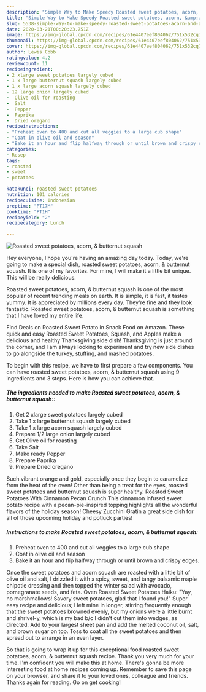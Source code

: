 ```yaml
---
description: "Simple Way to Make Speedy Roasted sweet potatoes, acorn, &amp;amp; butternut squash"
title: "Simple Way to Make Speedy Roasted sweet potatoes, acorn, &amp;amp; butternut squash"
slug: 5538-simple-way-to-make-speedy-roasted-sweet-potatoes-acorn-and-amp-butternut-squash
date: 2020-03-21T00:20:23.751Z
image: https://img-global.cpcdn.com/recipes/61e4407eef804062/751x532cq70/roasted-sweet-potatoes-acorn-butternut-squash-recipe-main-photo.jpg
thumbnail: https://img-global.cpcdn.com/recipes/61e4407eef804062/751x532cq70/roasted-sweet-potatoes-acorn-butternut-squash-recipe-main-photo.jpg
cover: https://img-global.cpcdn.com/recipes/61e4407eef804062/751x532cq70/roasted-sweet-potatoes-acorn-butternut-squash-recipe-main-photo.jpg
author: Lewis Cobb
ratingvalue: 4.2
reviewcount: 11
recipeingredient:
- 2 xlarge sweet potatoes largely cubed
- 1 x large butternut squash largely cubed
- 1 x large acorn squash largely cubed
- 12 large onion largely cubed
-  Olive oil for roasting
-  Salt
-  Pepper
-  Paprika
-  Dried oregano
recipeinstructions:
- "Preheat oven to 400 and cut all veggies to a large cub shape"
- "Coat in olive oil and season"
- "Bake it an hour and flip halfway through or until brown and crispy edges."
categories:
- Resep
tags:
- roasted
- sweet
- potatoes

katakunci: roasted sweet potatoes
nutrition: 101 calories
recipecuisine: Indonesian
preptime: "PT17M"
cooktime: "PT1H"
recipeyield: "2"
recipecategory: Lunch

---
```



![Roasted sweet potatoes, acorn, &amp; butternut squash](https://img-global.cpcdn.com/recipes/61e4407eef804062/751x532cq70/roasted-sweet-potatoes-acorn-butternut-squash-recipe-main-photo.jpg)

Hey everyone, I hope you're having an amazing day today. Today, we're going to make a special dish, roasted sweet potatoes, acorn, &amp; butternut squash. It is one of my favorites. For mine, I will make it a little bit unique. This will be really delicious.

Roasted sweet potatoes, acorn, &amp; butternut squash is one of the most popular of recent trending meals on earth. It is simple, it is fast, it tastes yummy. It is appreciated by millions every day. They're fine and they look fantastic. Roasted sweet potatoes, acorn, &amp; butternut squash is something that I have loved my entire life.

Find Deals on Roasted Sweet Potato in Snack Food on Amazon. These quick and easy Roasted Sweet Potatoes, Squash, and Apples make a delicious and healthy Thanksgiving side dish! Thanksgiving is just around the corner, and I am always looking to experiment and try new side dishes to go alongside the turkey, stuffing, and mashed potatoes.


To begin with this recipe, we have to first prepare a few components. You can have roasted sweet potatoes, acorn, &amp; butternut squash using 9 ingredients and 3 steps. Here is how you can achieve that.

##### The ingredients needed to make Roasted sweet potatoes, acorn, &amp; butternut squash::

1. Get 2 xlarge sweet potatoes largely cubed
1. Take 1 x large butternut squash largely cubed
1. Take 1 x large acorn squash largely cubed
1. Prepare 1/2 large onion largely cubed
1. Get  Olive oil for roasting
1. Take  Salt
1. Make ready  Pepper
1. Prepare  Paprika
1. Prepare  Dried oregano


Such vibrant orange and gold, especially once they begin to caramelize from the heat of the oven! Other than being a treat for the eyes, roasted sweet potatoes and butternut squash is super healthy. Roasted Sweet Potatoes With Cinnamon Pecan Crunch This cinnamon infused sweet potato recipe with a pecan-pie-inspired topping highlights all the wonderful flavors of the holiday season! Cheesy Zucchini Gratin a great side dish for all of those upcoming holiday and potluck parties! 

##### Instructions to make Roasted sweet potatoes, acorn, &amp; butternut squash:

1. Preheat oven to 400 and cut all veggies to a large cub shape
1. Coat in olive oil and season
1. Bake it an hour and flip halfway through or until brown and crispy edges.


Once the sweet potatoes and acorn squash are roasted with a little bit of olive oil and salt, I drizzled it with a spicy, sweet, and tangy balsamic maple chipotle dressing and then topped the winter salad with avocado, pomegranate seeds, and feta. Oven Roasted Sweet Potatoes Haiku: &#34;Yay, no marshmallows! Savory sweet potatoes, glad that I found you!&#34; Super easy recipe and delicious; I left mine in longer, stirring frequently enough that the sweet potatoes browned evenly, but my onions were a little burnt and shrivel-y, which is my bad b/c I didn&#39;t cut them into wedges, as directed. Add to your largest sheet pan and add the melted coconut oil, salt, and brown sugar on top. Toss to coat all the sweet potatoes and then spread out to arrange in an even layer. 

So that is going to wrap it up for this exceptional food roasted sweet potatoes, acorn, &amp; butternut squash recipe. Thank you very much for your time. I'm confident you will make this at home. There's gonna be more interesting food at home recipes coming up. Remember to save this page on your browser, and share it to your loved ones, colleague and friends. Thanks again for reading. Go on get cooking!
